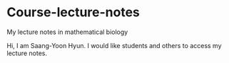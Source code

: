 # Course-lecture-notes
My lecture notes in mathematical biology

Hi, I am Saang-Yoon Hyun.  I would like students and others to access my lecture notes.
